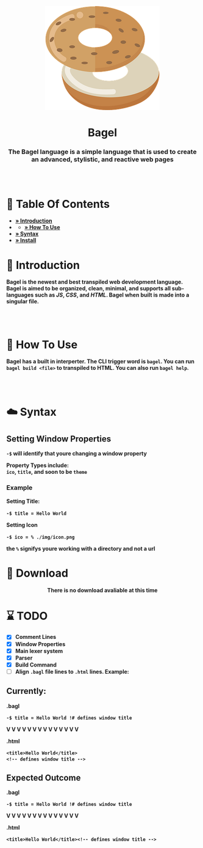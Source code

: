 <p align="center">
<img src="./img/logopng.png">
<h1 align="center">Bagel</h1> 
</p>
<h3 align="center"><b>The Bagel language is a simple language that is used to create an advanced, stylistic, and reactive web pages</h3>
<br><br>

# 📖 Table Of Contents

- [» Introduction](#👋-introduction)
- - [» How To Use](#🤔-how-to-use)
- [» Syntax](#☁️-syntax)
-  [» Install](#🔽-download)

# 👋 Introduction
Bagel is the newest and best transpiled web development language. Bagel is aimed to be organized, clean, minimal, and supports all sub-languages such as *JS*, *CSS*, and *HTML*. Bagel when built is made into a singular file. 

<br><br>
 
# 🤔 How To Use
Bagel has a built in interperter. The CLI trigger word is `bagel`. You can run `bagel build <file>` to transpiled to HTML. You can also run `bagel help`. 

<br><br>

# ☁️ Syntax
## Setting Window Properties 
`-$` will identify that youre changing a window property

Property Types include:<br>
`ico`, `title`, and soon to be `theme`

### Example
Setting Title:

```-$ title = Hello World```

Setting Icon

```-$ ico = % ./img/icon.png```

the `%` signifys youre working with a directory and not a url


# 🔽 Download

<p align="center">There is no download avaliable at this time</p>

# ⌛ TODO
- [x] Comment Lines
- [x] Window Properties
- [x] Main lexer system
- [x] Parser
- [x] Build Command
- [ ] Align `.bagl` file lines to `.html` lines. Example:

## Currently: 

**.bagl**

```
-$ title = Hello World !# defines window title
```

V V V V V V V V V V V V V V 

**.html**

```
<title>Hello World</title>
<!-- defines window title -->
```

## Expected Outcome
**.bagl**

```
-$ title = Hello World !# defines window title
```

V V V V V V V V V V V V V V 

**.html**

```
<title>Hello World</title><!-- defines window title -->
```